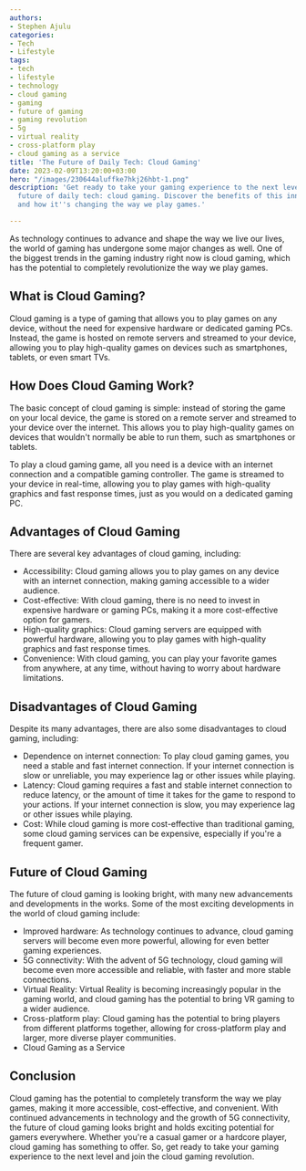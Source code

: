 ```yaml
---
authors:
- Stephen Ajulu
categories:
- Tech
- Lifestyle
tags:
- tech
- lifestyle
- technology
- cloud gaming
- gaming
- future of gaming
- gaming revolution
- 5g
- virtual reality
- cross-platform play
- cloud gaming as a service
title: 'The Future of Daily Tech: Cloud Gaming'
date: 2023-02-09T13:20:00+03:00
hero: "/images/230644aluffke7hkj26hbt-1.png"
description: 'Get ready to take your gaming experience to the next level with the
  future of daily tech: cloud gaming. Discover the benefits of this innovative technology
  and how it''s changing the way we play games.'

---
```

As technology continues to advance and shape the way we live our lives, the world of gaming has undergone some major changes as well. One of the biggest trends in the gaming industry right now is cloud gaming, which has the potential to completely revolutionize the way we play games.

## What is Cloud Gaming?

Cloud gaming is a type of gaming that allows you to play games on any device, without the need for expensive hardware or dedicated gaming PCs. Instead, the game is hosted on remote servers and streamed to your device, allowing you to play high-quality games on devices such as smartphones, tablets, or even smart TVs.

## How Does Cloud Gaming Work?

The basic concept of cloud gaming is simple: instead of storing the game on your local device, the game is stored on a remote server and streamed to your device over the internet. This allows you to play high-quality games on devices that wouldn't normally be able to run them, such as smartphones or tablets.

To play a cloud gaming game, all you need is a device with an internet connection and a compatible gaming controller. The game is streamed to your device in real-time, allowing you to play games with high-quality graphics and fast response times, just as you would on a dedicated gaming PC.

## Advantages of Cloud Gaming

There are several key advantages of cloud gaming, including:

* Accessibility: Cloud gaming allows you to play games on any device with an internet connection, making gaming accessible to a wider audience.
* Cost-effective: With cloud gaming, there is no need to invest in expensive hardware or gaming PCs, making it a more cost-effective option for gamers.
* High-quality graphics: Cloud gaming servers are equipped with powerful hardware, allowing you to play games with high-quality graphics and fast response times.
* Convenience: With cloud gaming, you can play your favorite games from anywhere, at any time, without having to worry about hardware limitations.

## Disadvantages of Cloud Gaming

Despite its many advantages, there are also some disadvantages to cloud gaming, including:

* Dependence on internet connection: To play cloud gaming games, you need a stable and fast internet connection. If your internet connection is slow or unreliable, you may experience lag or other issues while playing.
* Latency: Cloud gaming requires a fast and stable internet connection to reduce latency, or the amount of time it takes for the game to respond to your actions. If your internet connection is slow, you may experience lag or other issues while playing.
* Cost: While cloud gaming is more cost-effective than traditional gaming, some cloud gaming services can be expensive, especially if you're a frequent gamer.

## Future of Cloud Gaming

The future of cloud gaming is looking bright, with many new advancements and developments in the works. Some of the most exciting developments in the world of cloud gaming include:

* Improved hardware: As technology continues to advance, cloud gaming servers will become even more powerful, allowing for even better gaming experiences.
* 5G connectivity: With the advent of 5G technology, cloud gaming will become even more accessible and reliable, with faster and more stable connections.
* Virtual Reality: Virtual Reality is becoming increasingly popular in the gaming world, and cloud gaming has the potential to bring VR gaming to a wider audience.
* Cross-platform play: Cloud gaming has the potential to bring players from different platforms together, allowing for cross-platform play and larger, more diverse player communities.
* Cloud Gaming as a Service

## Conclusion

Cloud gaming has the potential to completely transform the way we play games, making it more accessible, cost-effective, and convenient. With continued advancements in technology and the growth of 5G connectivity, the future of cloud gaming looks bright and holds exciting potential for gamers everywhere. Whether you're a casual gamer or a hardcore player, cloud gaming has something to offer. So, get ready to take your gaming experience to the next level and join the cloud gaming revolution.